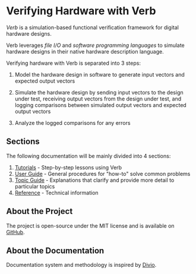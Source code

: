 # Verifying Hardware with Verb

_Verb_ is a simulation-based functional verification framework for digital hardware designs. 

Verb leverages _file I/O_ and _software programming languages_ to simulate hardware designs in their native hardware description language.

Verifying hardware with Verb is separated into 3 steps: 

1. Model the hardware design in software to generate input vectors and expected output vectors

2. Simulate the hardware design by sending input vectors to the design under test, receiving output vectors from the design under test, and logging comparisons between simulated output vectors and expected output vectors

3. Analyze the logged comparisons for any errors

## Sections
The following documentation will be mainly divided into 4 sections:
1. [Tutorials](./tutorials/tutorials.md) - Step-by-step lessons using Verb
2. [User Guide](./user/user.md) - General procedures for "how-to" solve common problems
3. [Topic Guide](./topic/topic.md) - Explanations that clarify and provide more detail to particular topics
4. [Reference](./reference/reference.md) - Technical information

## About the Project
The project is open-source under the MIT license and is available on [GitHub](https://github.com/chaseruskin/verb).

## About the Documentation
Documentation system and methodology is inspired by [Divio](https://documentation.divio.com).
